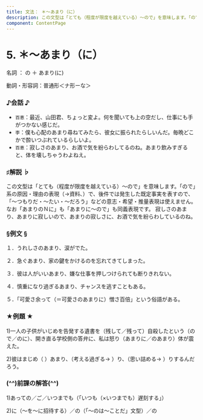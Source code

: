 ```yaml
---
title: 文法： ＊～あまり（に）
description: この文型は「とても（程度が限度を越えている）～ので」を意味します。「ので」系の原因・理由の表現（→資料､）で、後件では発生した既定事実を表すので、「～つもりだ・～たい・～だろう」などの意志・希望・推量表現は使えません。なお「あまりのＮに」も「あまりに～ので」も同義表現です。 寂しさのあまり、あまりに寂しいので、あまりの寂しさに、お酒で気を紛らわしているのね。
component: ContentPage
---
```



# 5. ＊～あまり（に）
名詞 ： の ＋ あまり(に)

動詞・形容詞：普通形＜ナ形ーな＞  

### ♪会話 ♪
- `百恵`：最近、山田君、ちょっと変よ。何を聞いても上の空だし、仕事にも手がつかない感じだ。
- `李`：僕も心配のあまり尋ねてみたら、彼女に振られたらしいんだ。毎晩どこかで酔いつぶれているらしいよ。 
- `百恵`：寂しさのあまり、お酒で気を紛らわしてるのね。あまり飲みすぎると、体を壊しちゃうわよねえ。

### ♯解説 ♭
この文型は「とても（程度が限度を越えている）～ので」を意味します。「ので」系の原因・理由の表現（→資料､）で、後件では発生した既定事実を表すので、「～つもりだ・～たい・～だろう」などの意志・希望・推量表現は使えません。なお「あまりのＮに」も「あまりに～ので」も同義表現です。 寂しさのあまり、あまりに寂しいので、あまりの寂しさに、お酒で気を紛らわしているのね。

### §例文 §
１．うれしさのあまり、涙がでた。

２．急ぐあまり、家の鍵をかけるのを忘れてきてしまった。

３．彼は人がいいあまり、嫌な仕事を押しつけられても断りきれない。

４．慎重になり過ぎるあまり、チャンスを逃すこともある。

５．「可愛さ余って（＝可愛さのあまりに）憎さ百倍」という俗語がある。

### ★例題 ★
1)一人の子供がいじめを告発する遺書を（残して／残って）自殺したという（ので／のに）、開き直る学校側の答弁に、私は怒り（あまりに／のあまり）体が震えた。    

2)彼はまじめ（ ）あまり、（考える過ぎる→ ）り、（思い詰める→ ）りするんだろう。

### (^^)前課の解答(^^)
1)あっての／ご／いつまでも（「いつも（×いつまでも）遅刻する」）

2)に（～を～に招待する）／の（「～のは～ことだ」文型）／の
